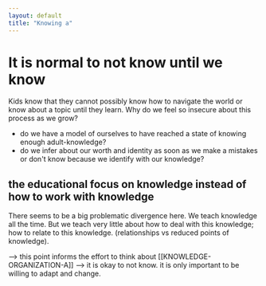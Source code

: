 ```yaml
---
layout: default
title: "Knowing a"
---
```


# It is normal to not know until we know
Kids know that they cannot possibly know how to navigate the world or know about a topic until they learn. Why do we feel so insecure about this process as we grow?

- do we have a model of ourselves to have reached a state of knowing enough adult-knowledge?
- do we infer about our worth and identity as soon as we make a mistakes or don't know because we identify with our knowledge?

## the educational focus on knowledge instead of how to work with knowledge
There seems to be a big problematic divergence here. We teach knowledge all the time. But we teach very little about how to deal with this knowledge; how to relate to this knowledge. (relationships vs reduced points of knowledge). 

--> this point informs the effort to think about [[KNOWLEDGE-ORGANIZATION-A]]
--> it is okay to not know. it is only important to be willing to adapt and change. 

